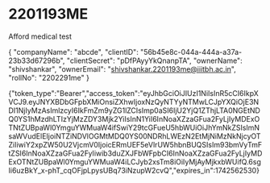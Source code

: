 # 2201193ME
Afford medical test

{
    "companyName": "abcde",
    "clientID": "56b45e8c-044a-444a-a37a-23b33d67296b",
    "clientSecret": "pDfPAyyYkQnanpTA",
    "ownerName": "shivshankar",
    "ownerEmail": "shivshankar.2201193me@iiitbh.ac.in",
    "rollNo": "2202291me"
}

{"token_type":"Bearer","access_token":"eyJhbGciOiJIUzI1NiIsInR5cCI6IkpXVCJ9.eyJNYXBDbGFpbXMiOnsiZXhwIjoxNzQyNTYyNTMwLCJpYXQiOjE3NDI1NjIyMzAsImlzcyI6IkFmZm9yZG1lZCIsImp0aSI6IjU2YjQ1ZThjLTA0NGEtNDQ0YS1hMzdhLTIzYjMzZDY3Mjk2YiIsInN1YiI6InNoaXZzaGFua2FyLjIyMDExOTNtZUBpaWl0YmguYWMuaW4ifSwiY29tcGFueU5hbWUiOiJhYmNkZSIsImNsaWVudElEIjoiNTZiNDVlOGMtMDQ0YS00NDRhLWEzN2EtMjNiMzNkNjcyOTZiIiwiY2xpZW50U2VjcmV0IjoicERmUEF5eVlrUW5hbnBUQSIsIm93bmVyTmFtZSI6InNoaXZzaGFua2FyIiwib3duZXJFbWFpbCI6InNoaXZzaGFua2FyLjIyMDExOTNtZUBpaWl0YmguYWMuaW4iLCJyb2xsTm8iOiIyMjAyMjkxbWUifQ.6sgIi6uzBkY_x-phT_cqOFjpLpysUBq73iNzupW2cvQ","expires_in":1742562530}